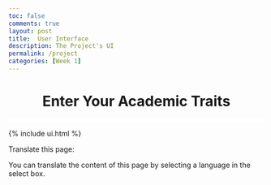 ```yaml
---
toc: false
comments: true
layout: post
title:  User Interface
description: The Project's UI
permalink: /project
categories: [Week 1]
---
```


<h1 style="text-align:center"> Enter Your Academic Traits </h1>
<style>
  hr.line1 {
    border: 2px solid white;
    background: white;
  }
</style>
<hr class="line1">

{% include ui.html %}

<body>

<p>Translate this page:</p>

<div id="google_translate_element"></div>

<script type="text/javascript">
function googleTranslateElementInit() {
  new google.translate.TranslateElement({pageLanguage: 'en'}, 'google_translate_element');
}
</script>

<script type="text/javascript" src="//translate.google.com/translate_a/element.js?cb=googleTranslateElementInit"></script>

<p>You can translate the content of this page by selecting a language in the select box.</p>

</body>